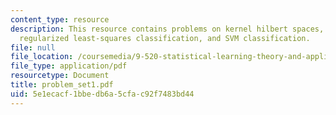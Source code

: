 ```yaml
---
content_type: resource
description: This resource contains problems on kernel hilbert spaces, mercer?s theorem,
  regularized least-squares classification, and SVM classification.
file: null
file_location: /coursemedia/9-520-statistical-learning-theory-and-applications-spring-2006/5e1ecacf1bbedb6a5cfac92f7483bd44_problem_set1.pdf
file_type: application/pdf
resourcetype: Document
title: problem_set1.pdf
uid: 5e1ecacf-1bbe-db6a-5cfa-c92f7483bd44
---
```

